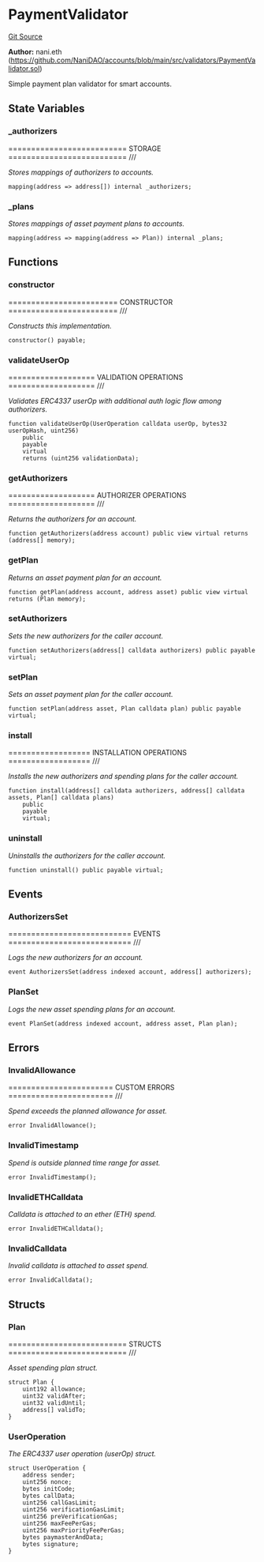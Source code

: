 # PaymentValidator
[Git Source](https://github.com/NaniDAO/accounts/blob/fb62ae7d2c128e746e2f23d9357928dc2e00e7cf/src/validators/PaymentValidator.sol)

**Author:**
nani.eth (https://github.com/NaniDAO/accounts/blob/main/src/validators/PaymentValidator.sol)

Simple payment plan validator for smart accounts.


## State Variables
### _authorizers
========================== STORAGE ========================== ///

*Stores mappings of authorizers to accounts.*


```solidity
mapping(address => address[]) internal _authorizers;
```


### _plans
*Stores mappings of asset payment plans to accounts.*


```solidity
mapping(address => mapping(address => Plan)) internal _plans;
```


## Functions
### constructor

======================== CONSTRUCTOR ======================== ///

*Constructs
this implementation.*


```solidity
constructor() payable;
```

### validateUserOp

=================== VALIDATION OPERATIONS =================== ///

*Validates ERC4337 userOp with additional auth logic flow among authorizers.*


```solidity
function validateUserOp(UserOperation calldata userOp, bytes32 userOpHash, uint256)
    public
    payable
    virtual
    returns (uint256 validationData);
```

### getAuthorizers

=================== AUTHORIZER OPERATIONS =================== ///

*Returns the authorizers for an account.*


```solidity
function getAuthorizers(address account) public view virtual returns (address[] memory);
```

### getPlan

*Returns an asset payment plan for an account.*


```solidity
function getPlan(address account, address asset) public view virtual returns (Plan memory);
```

### setAuthorizers

*Sets the new authorizers for the caller account.*


```solidity
function setAuthorizers(address[] calldata authorizers) public payable virtual;
```

### setPlan

*Sets an asset payment plan for the caller account.*


```solidity
function setPlan(address asset, Plan calldata plan) public payable virtual;
```

### install

================== INSTALLATION OPERATIONS ================== ///

*Installs the new authorizers and spending plans for the caller account.*


```solidity
function install(address[] calldata authorizers, address[] calldata assets, Plan[] calldata plans)
    public
    payable
    virtual;
```

### uninstall

*Uninstalls the authorizers for the caller account.*


```solidity
function uninstall() public payable virtual;
```

## Events
### AuthorizersSet
=========================== EVENTS =========================== ///

*Logs the new authorizers for an account.*


```solidity
event AuthorizersSet(address indexed account, address[] authorizers);
```

### PlanSet
*Logs the new asset spending plans for an account.*


```solidity
event PlanSet(address indexed account, address asset, Plan plan);
```

## Errors
### InvalidAllowance
======================= CUSTOM ERRORS ======================= ///

*Spend exceeds the planned allowance for asset.*


```solidity
error InvalidAllowance();
```

### InvalidTimestamp
*Spend is outside planned time range for asset.*


```solidity
error InvalidTimestamp();
```

### InvalidETHCalldata
*Calldata is attached to an ether (ETH) spend.*


```solidity
error InvalidETHCalldata();
```

### InvalidCalldata
*Invalid calldata is attached to asset spend.*


```solidity
error InvalidCalldata();
```

## Structs
### Plan
========================== STRUCTS ========================== ///

*Asset spending plan struct.*


```solidity
struct Plan {
    uint192 allowance;
    uint32 validAfter;
    uint32 validUntil;
    address[] validTo;
}
```

### UserOperation
*The ERC4337 user operation (userOp) struct.*


```solidity
struct UserOperation {
    address sender;
    uint256 nonce;
    bytes initCode;
    bytes callData;
    uint256 callGasLimit;
    uint256 verificationGasLimit;
    uint256 preVerificationGas;
    uint256 maxFeePerGas;
    uint256 maxPriorityFeePerGas;
    bytes paymasterAndData;
    bytes signature;
}
```

